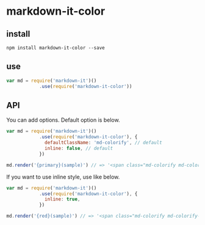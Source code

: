 # markdown-it-color

## install

```shell
npm install markdown-it-color --save
```

## use

```javascript
var md = require('markdown-it')()
            .use(require('markdown-it-color'))
```

## API

You can add options. Default option is below.

```javascript
var md = require('markdown-it')()
            .use(require('markdown-it-color'), {
              defaultClassName: 'md-colorify', // default
              inline: false, // default
            })

md.render('{primary}(sample)') // => '<span class="md-colorify md-colorify--primary">sample</span>'
```

If you want to use inline style, use like below.

```javascript
var md = require('markdown-it')()
            .use(require('markdown-it-color'), {
              inline: true,
            })

md.render('{red}(sample)') // => '<span class="md-colorify md-colorify--red" style="color: red;">sample</span>'
```
